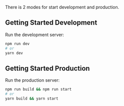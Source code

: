 There is 2 modes for start development and production.

## Getting Started Development

Run the development server:

```bash
npm run dev
# or
yarn dev
```

## Getting Started Production

Run the production server:

```bash
npm run build && npm run start
# or
yarn build && yarn start
```
